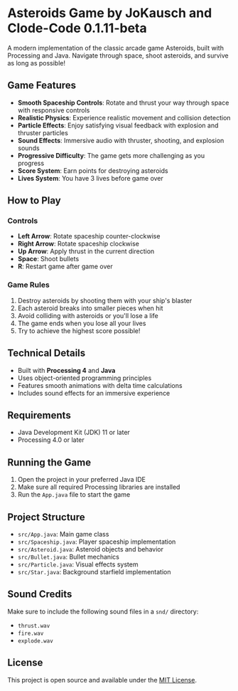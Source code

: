 # Asteroids Game by JoKausch and Clode-Code 0.1.11-beta

A modern implementation of the classic arcade game Asteroids, built with Processing and Java. Navigate through space, shoot asteroids, and survive as long as possible!

## Game Features

- **Smooth Spaceship Controls**: Rotate and thrust your way through space with responsive controls
- **Realistic Physics**: Experience realistic movement and collision detection
- **Particle Effects**: Enjoy satisfying visual feedback with explosion and thruster particles
- **Sound Effects**: Immersive audio with thruster, shooting, and explosion sounds
- **Progressive Difficulty**: The game gets more challenging as you progress
- **Score System**: Earn points for destroying asteroids
- **Lives System**: You have 3 lives before game over

## How to Play

### Controls
- **Left Arrow**: Rotate spaceship counter-clockwise
- **Right Arrow**: Rotate spaceship clockwise
- **Up Arrow**: Apply thrust in the current direction
- **Space**: Shoot bullets
- **R**: Restart game after game over

### Game Rules
1. Destroy asteroids by shooting them with your ship's blaster
2. Each asteroid breaks into smaller pieces when hit
3. Avoid colliding with asteroids or you'll lose a life
4. The game ends when you lose all your lives
5. Try to achieve the highest score possible!

## Technical Details

- Built with **Processing 4** and **Java**
- Uses object-oriented programming principles
- Features smooth animations with delta time calculations
- Includes sound effects for an immersive experience

## Requirements

- Java Development Kit (JDK) 11 or later
- Processing 4.0 or later

## Running the Game

1. Open the project in your preferred Java IDE
2. Make sure all required Processing libraries are installed
3. Run the `App.java` file to start the game

## Project Structure

- `src/App.java`: Main game class
- `src/Spaceship.java`: Player spaceship implementation
- `src/Asteroid.java`: Asteroid objects and behavior
- `src/Bullet.java`: Bullet mechanics
- `src/Particle.java`: Visual effects system
- `src/Star.java`: Background starfield implementation

## Sound Credits

Make sure to include the following sound files in a `snd/` directory:
- `thrust.wav`
- `fire.wav`
- `explode.wav`

## License

This project is open source and available under the [MIT License](LICENSE).
